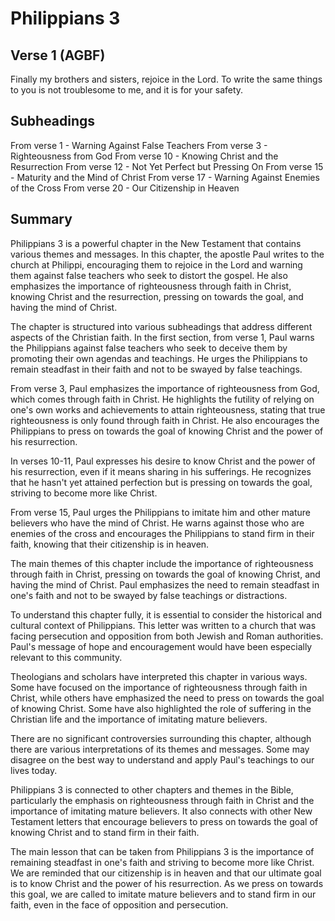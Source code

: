 # Philippians 3

## Verse 1 (AGBF)

Finally my brothers and sisters, rejoice in the Lord. To write the same things to you is not troublesome to me, and it is for your safety.

## Subheadings

From verse 1 - Warning Against False Teachers
From verse 3 - Righteousness from God
From verse 10 - Knowing Christ and the Resurrection
From verse 12 - Not Yet Perfect but Pressing On
From verse 15 - Maturity and the Mind of Christ
From verse 17 - Warning Against Enemies of the Cross
From verse 20 - Our Citizenship in Heaven

## Summary

Philippians 3 is a powerful chapter in the New Testament that contains various themes and messages. In this chapter, the apostle Paul writes to the church at Philippi, encouraging them to rejoice in the Lord and warning them against false teachers who seek to distort the gospel. He also emphasizes the importance of righteousness through faith in Christ, knowing Christ and the resurrection, pressing on towards the goal, and having the mind of Christ.

The chapter is structured into various subheadings that address different aspects of the Christian faith. In the first section, from verse 1, Paul warns the Philippians against false teachers who seek to deceive them by promoting their own agendas and teachings. He urges the Philippians to remain steadfast in their faith and not to be swayed by false teachings.

From verse 3, Paul emphasizes the importance of righteousness from God, which comes through faith in Christ. He highlights the futility of relying on one's own works and achievements to attain righteousness, stating that true righteousness is only found through faith in Christ. He also encourages the Philippians to press on towards the goal of knowing Christ and the power of his resurrection.

In verses 10-11, Paul expresses his desire to know Christ and the power of his resurrection, even if it means sharing in his sufferings. He recognizes that he hasn't yet attained perfection but is pressing on towards the goal, striving to become more like Christ.

From verse 15, Paul urges the Philippians to imitate him and other mature believers who have the mind of Christ. He warns against those who are enemies of the cross and encourages the Philippians to stand firm in their faith, knowing that their citizenship is in heaven.

The main themes of this chapter include the importance of righteousness through faith in Christ, pressing on towards the goal of knowing Christ, and having the mind of Christ. Paul emphasizes the need to remain steadfast in one's faith and not to be swayed by false teachings or distractions.

To understand this chapter fully, it is essential to consider the historical and cultural context of Philippians. This letter was written to a church that was facing persecution and opposition from both Jewish and Roman authorities. Paul's message of hope and encouragement would have been especially relevant to this community.

Theologians and scholars have interpreted this chapter in various ways. Some have focused on the importance of righteousness through faith in Christ, while others have emphasized the need to press on towards the goal of knowing Christ. Some have also highlighted the role of suffering in the Christian life and the importance of imitating mature believers.

There are no significant controversies surrounding this chapter, although there are various interpretations of its themes and messages. Some may disagree on the best way to understand and apply Paul's teachings to our lives today.

Philippians 3 is connected to other chapters and themes in the Bible, particularly the emphasis on righteousness through faith in Christ and the importance of imitating mature believers. It also connects with other New Testament letters that encourage believers to press on towards the goal of knowing Christ and to stand firm in their faith.

The main lesson that can be taken from Philippians 3 is the importance of remaining steadfast in one's faith and striving to become more like Christ. We are reminded that our citizenship is in heaven and that our ultimate goal is to know Christ and the power of his resurrection. As we press on towards this goal, we are called to imitate mature believers and to stand firm in our faith, even in the face of opposition and persecution.